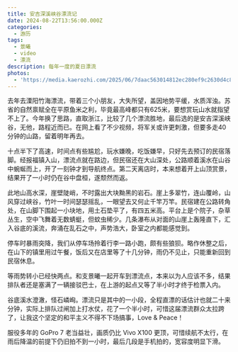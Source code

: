 ```yaml
---
title: 安吉深溪峡谷漂流记
date: 2024-08-22T13:56:00.000Z
categories:
  - 游历
tags:
  - 景曦
  - video
  - 漂流
description: 每年一度的夏日漂流
photos:
  - 'https://media.kaerozhi.com/2025/06/7daac563014812ec280ef9c2630d4c8b.webp'
---
```

去年去溧阳竹海漂流，带着三个小朋友，大失所望，盖因地势平缓，水质浑浊。苏省的自然禀赋全在平原鱼米之利，毕竟最高峰都只有625米，要想赏玩山水就指望不上了。今年换了思路，直取浙江，比较了几个漂流胜地，最后选的是安吉深溪峡谷，无他，路程近而已。在网上看了不少视频，将军关或许更刺激，但要多走40分钟的山路，留着明年再去。

十点半下了高速，时间点有些尴尬，玩水嫌晚，吃饭嫌早，只好先去预订的民宿落脚。经报福镇入山，漂流点就在路边，但民宿还在大山深处，公路顺着溪水在山谷中蜿蜒而上，开了一刻钟才到导航终点。第二天离店时，本来想着开上山顶赏景，结果开了一小时仍在谷中盘桓，遂颓然而返。

此地山高水深，崖壁陡峭，不时露出大块黝黑的岩石。崖上多翠竹，连山覆岭，山风穿过峡谷，竹叶一时间瑟瑟摇乱，一眼望去又何止千竿万竿。民宿建在公路转角处，在山脚下围起一小块地，用土石垫平了，有四五米高。平台上是个院子，杂草丛生，空中飞舞着无数蜻蜓，但蚊虫稀少。几条瀑布从对面的山崖上轰隆直下，汇入谷底的溪流，奔涌在乱石之中，声势浩大，卧室之内都能感觉到。

停车时暴雨突降，我们从停车场拎着行李一路小跑，颇有些狼狈。略作休整之后，在山下的镇里用过午餐，饭后又在店里等了十几分钟，雨仍不见止，只能重新回到民宿休息。

等雨势转小已经快两点。和支景曦一起开车到漂流点，本来以为人应该不多，结果排队者还是塞满了一辆接驳巴士，在上游的起点又等了半小时才终于检票入内。

谷底溪水澄澈，怪石嶙峋。漂流只是其中的一小段，全程直漂的话估计也就二十来分钟，实际上排队过闸加上打水仗，花了一个半小时，可惜这届漂流群众太拉跨了，让我这个坚定的和平主义不得不下场搞事，Love & Peace！  
  
服役多年的 GoPro 7 老当益壮，画质仍比 Vivo X100 更顶，可惜续航不太行，在雨后降温的前提下仍旧拍不到一小时，最后几段是手机拍的，宽容度明显下滑。
